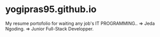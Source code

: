 # yogipras95.github.io
My resume portofolio for waiting any job's IT PROGRAMMING..
=> Jeda Ngoding.
=> Junior Full-Stack Developper.
